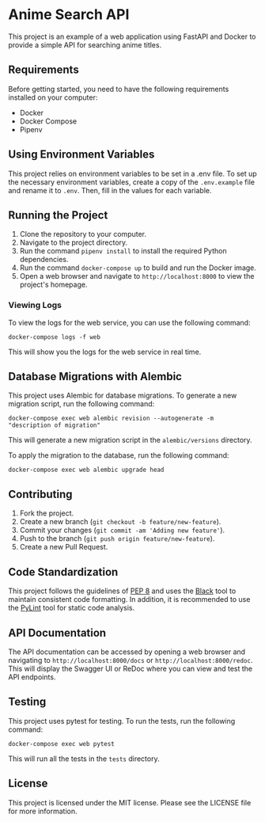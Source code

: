 # Anime Search API

This project is an example of a web application using FastAPI and Docker to provide a simple API for searching anime titles.

## Requirements

Before getting started, you need to have the following requirements installed on your computer:

- Docker
- Docker Compose
- Pipenv

## Using Environment Variables

This project relies on environment variables to be set in a .env file. To set up the necessary environment variables, create a copy of the `.env.example` file and rename it to `.env`. Then, fill in the values for each variable.

## Running the Project

1. Clone the repository to your computer.
2. Navigate to the project directory.
3. Run the command `pipenv install` to install the required Python dependencies.
4. Run the command `docker-compose up` to build and run the Docker image.
5. Open a web browser and navigate to `http://localhost:8000` to view the project's homepage.

### Viewing Logs

To view the logs for the web service, you can use the following command:

`docker-compose logs -f web`

This will show you the logs for the web service in real time.

## Database Migrations with Alembic

This project uses Alembic for database migrations. To generate a new migration script, run the following command:

`docker-compose exec web alembic revision --autogenerate -m "description of migration"`

This will generate a new migration script in the `alembic/versions` directory.

To apply the migration to the database, run the following command:

`docker-compose exec web alembic upgrade head`

## Contributing

1. Fork the project.
2. Create a new branch (`git checkout -b feature/new-feature`).
3. Commit your changes (`git commit -am 'Adding new feature'`).
4. Push to the branch (`git push origin feature/new-feature`).
5. Create a new Pull Request.

## Code Standardization

This project follows the guidelines of [PEP 8](https://www.python.org/dev/peps/pep-0008/) and uses the [Black](https://github.com/psf/black) tool to maintain consistent code formatting. In addition, it is recommended to use the [PyLint](https://www.pylint.org/) tool for static code analysis.

## API Documentation

The API documentation can be accessed by opening a web browser and navigating to `http://localhost:8000/docs` or `http://localhost:8000/redoc`. This will display the Swagger UI or ReDoc where you can view and test the API endpoints.

## Testing

This project uses pytest for testing. To run the tests, run the following command:

`docker-compose exec web pytest`

This will run all the tests in the `tests` directory.

## License

This project is licensed under the MIT license. Please see the LICENSE file for more information.
